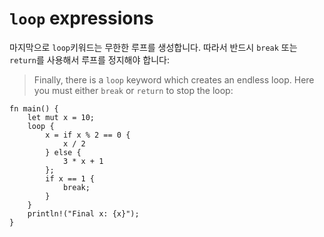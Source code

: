 # `loop` expressions

마지막으로 `loop`키워드는 무한한 루프를 생성합니다. 따라서 반드시 `break` 또는 `return`를 사용해서 루프를 정지해야 합니다:
>  Finally, there is a `loop` keyword which creates an endless loop. Here you must
> either `break` or `return` to stop the loop:

```rust,editable
fn main() {
    let mut x = 10;
    loop {
        x = if x % 2 == 0 {
            x / 2
        } else {
            3 * x + 1
        };
        if x == 1 {
            break;
        }
    }
    println!("Final x: {x}");
}
```
